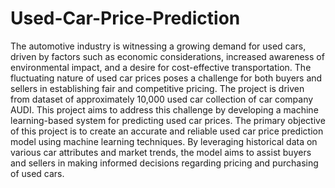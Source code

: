 # Used-Car-Price-Prediction
The automotive industry is witnessing a growing demand for used cars, driven by factors such as economic considerations, increased awareness of environmental impact, and a desire for cost-effective transportation. The fluctuating nature of used car prices poses a challenge for both buyers and sellers in establishing fair and competitive pricing. 
The project is driven from dataset of approximately 10,000 used car collection of car company AUDI. This project aims to address this challenge by developing a machine learning-based system for predicting used car prices.
The primary objective of this project is to create an accurate and reliable used car price prediction model using machine learning techniques. By leveraging historical data on various car attributes and market trends, the model aims to assist buyers and sellers in making informed decisions regarding pricing and purchasing of used cars.

